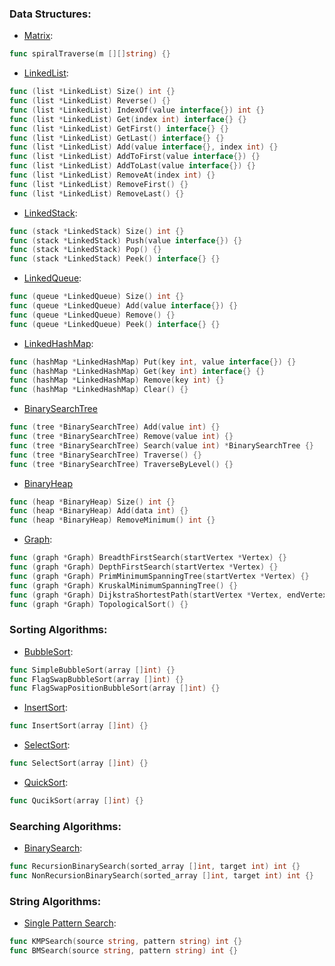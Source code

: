 ### Data Structures:

* [Matrix](https://github.com/RincLiu/Go-Algorithm/blob/master/data-structures/matrix/matrix.go):

```go
func spiralTraverse(m [][]string) {}
```

* [LinkedList](https://github.com/RincLiu/Go-Algorithm/blob/master/data-structures/list/linked-list.go):

```go
func (list *LinkedList) Size() int {}
func (list *LinkedList) Reverse() {}
func (list *LinkedList) IndexOf(value interface{}) int {}
func (list *LinkedList) Get(index int) interface{} {}
func (list *LinkedList) GetFirst() interface{} {}
func (list *LinkedList) GetLast() interface{} {}
func (list *LinkedList) Add(value interface{}, index int) {}
func (list *LinkedList) AddToFirst(value interface{}) {}
func (list *LinkedList) AddToLast(value interface{}) {}
func (list *LinkedList) RemoveAt(index int) {}
func (list *LinkedList) RemoveFirst() {}
func (list *LinkedList) RemoveLast() {}
```

* [LinkedStack](https://github.com/RincLiu/Go-Algorithm/blob/master/data-structures/stack/linked-stack.go):

```go
func (stack *LinkedStack) Size() int {}
func (stack *LinkedStack) Push(value interface{}) {}
func (stack *LinkedStack) Pop() {}
func (stack *LinkedStack) Peek() interface{} {}
```

* [LinkedQueue](https://github.com/RincLiu/Go-Algorithm/blob/master/data-structures/queue/linked-queue.go):

```go
func (queue *LinkedQueue) Size() int {}
func (queue *LinkedQueue) Add(value interface{}) {}
func (queue *LinkedQueue) Remove() {}
func (queue *LinkedQueue) Peek() interface{} {}
```

* [LinkedHashMap](https://github.com/RincLiu/Go-Algorithm/blob/master/data-structures/hash/linked-hash-map.go):

```go
func (hashMap *LinkedHashMap) Put(key int, value interface{}) {}
func (hashMap *LinkedHashMap) Get(key int) interface{} {}
func (hashMap *LinkedHashMap) Remove(key int) {}
func (hashMap *LinkedHashMap) Clear() {}
```

* [BinarySearchTree](https://github.com/RincLiu/Go-Algorithm/blob/master/data-structures/tree/binary-search-tree.go)

```go
func (tree *BinarySearchTree) Add(value int) {}
func (tree *BinarySearchTree) Remove(value int) {}
func (tree *BinarySearchTree) Search(value int) *BinarySearchTree {}
func (tree *BinarySearchTree) Traverse() {}
func (tree *BinarySearchTree) TraverseByLevel() {}
```

* [BinaryHeap](https://github.com/RincLiu/Go-Algorithm/blob/master/data-structures/heap/binary-heap.go)

```go
func (heap *BinaryHeap) Size() int {}
func (heap *BinaryHeap) Add(data int) {}
func (heap *BinaryHeap) RemoveMinimum() int {}
```

* [Graph](https://github.com/RincLiu/Go-Algorithm/blob/master/data-structures/graph/graph.go):

```go
func (graph *Graph) BreadthFirstSearch(startVertex *Vertex) {}
func (graph *Graph) DepthFirstSearch(startVertex *Vertex) {}
func (graph *Graph) PrimMinimumSpanningTree(startVertex *Vertex) {}
func (graph *Graph) KruskalMinimumSpanningTree() {}
func (graph *Graph) DijkstraShortestPath(startVertex *Vertex, endVertex *Vertex) {}
func (graph *Graph) TopologicalSort() {}
```

### Sorting Algorithms:

* [BubbleSort](https://github.com/RincLiu/Go-Algorithm/blob/master/algorithms/sort/bubble-sort.go):

```go
func SimpleBubbleSort(array []int) {}
func FlagSwapBubbleSort(array []int) {}
func FlagSwapPositionBubbleSort(array []int) {}
```

* [InsertSort](https://github.com/RincLiu/Go-Algorithm/blob/master/algorithms/sort/insert-sort.go):

```go
func InsertSort(array []int) {}
```

* [SelectSort](https://github.com/RincLiu/Go-Algorithm/blob/master/algorithms/sort/select-sort.go):

```go
func SelectSort(array []int) {}
```

* [QuickSort](https://github.com/RincLiu/Go-Algorithm/blob/master/algorithms/sort/quick-sort.go):

```go
func QucikSort(array []int) {}
```

### Searching Algorithms:

* [BinarySearch](https://github.com/RincLiu/Go-Algorithm/blob/master/algorithms/search/binary-search.go):

```go
func RecursionBinarySearch(sorted_array []int, target int) int {}
func NonRecursionBinarySearch(sorted_array []int, target int) int {}
```

### String Algorithms:

* [Single Pattern Search](https://github.com/RincLiu/Go-Algorithm/blob/master/string/single-pattern-search.go):

```go
func KMPSearch(source string, pattern string) int {}
func BMSearch(source string, pattern string) int {}
```
